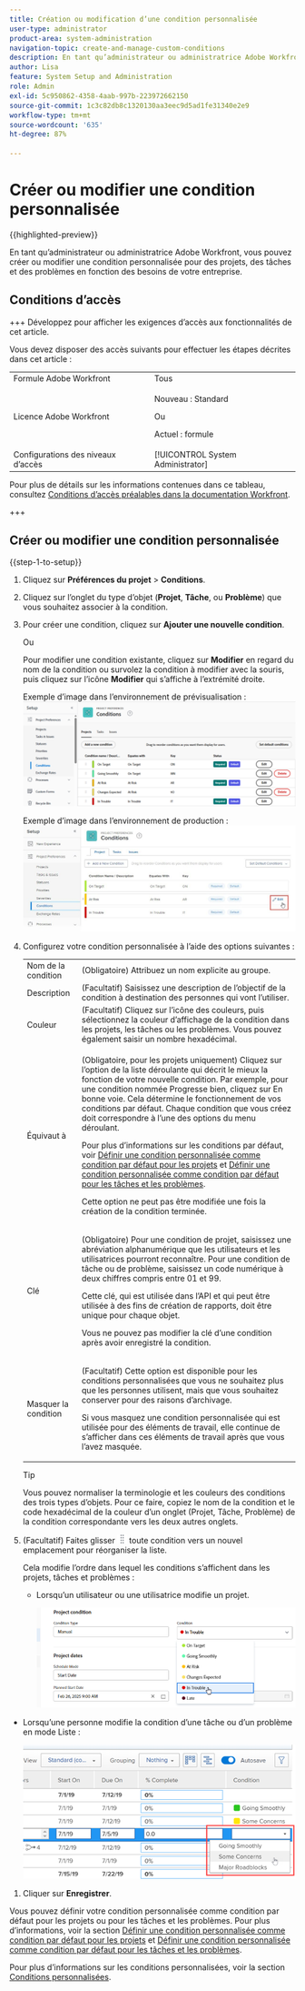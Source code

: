 ```yaml
---
title: Création ou modification d’une condition personnalisée
user-type: administrator
product-area: system-administration
navigation-topic: create-and-manage-custom-conditions
description: En tant qu’administrateur ou administratrice Adobe Workfront, vous pouvez créer ou modifier une condition personnalisée pour des projets, des tâches et des problèmes en fonction des besoins de votre entreprise.
author: Lisa
feature: System Setup and Administration
role: Admin
exl-id: 5c950862-4358-4aab-997b-223972662150
source-git-commit: 1c3c82db8c1320130aa3eec9d5ad1fe31340e2e9
workflow-type: tm+mt
source-wordcount: '635'
ht-degree: 87%

---
```


# Créer ou modifier une condition personnalisée

{{highlighted-preview}}

En tant qu’administrateur ou administratrice Adobe Workfront, vous pouvez créer ou modifier une condition personnalisée pour des projets, des tâches et des problèmes en fonction des besoins de votre entreprise.

## Conditions d’accès

+++ Développez pour afficher les exigences d’accès aux fonctionnalités de cet article.

Vous devez disposer des accès suivants pour effectuer les étapes décrites dans cet article :

<table style="table-layout:auto"> 
 <col> 
 <col> 
 <tbody> 
  <tr> 
   <td role="rowheader">Formule Adobe Workfront</td> 
   <td>Tous</td> 
  </tr> 
  <tr> 
  <tr> 
   <td role="rowheader">Licence Adobe Workfront</td> 
   <td><p>Nouveau : Standard</p>
       <p>Ou</p>
       <p>Actuel : formule</p></td>
  </tr> 
  </tr> 
  <tr> 
   <td role="rowheader">Configurations des niveaux d’accès</td> 
   <td>[!UICONTROL System Administrator]</td>
  </tr> 
 </tbody> 
</table>

Pour plus de détails sur les informations contenues dans ce tableau, consultez [Conditions d’accès préalables dans la documentation Workfront](/help/quicksilver/administration-and-setup/add-users/access-levels-and-object-permissions/access-level-requirements-in-documentation.md).

+++

## Créer ou modifier une condition personnalisée

{{step-1-to-setup}}

1. Cliquez sur **Préférences du projet** > **Conditions**.

1. Cliquez sur l’onglet du type d’objet (**Projet**, **Tâche**, ou **Problème**) que vous souhaitez associer à la condition.

1. Pour créer une condition, cliquez sur **Ajouter une nouvelle condition**.

   Ou

   Pour modifier une condition existante, cliquez sur <span class="preview">**Modifier** en regard du nom de la condition</span> ou survolez la condition à modifier avec la souris, puis cliquez sur l’icône **Modifier** qui s’affiche à l’extrémité droite.

   <span class="preview">Exemple d’image dans l’environnement de prévisualisation :</span>
   ![Modifier la condition personnalisée](assets/custom-conditions-0825.png)

   Exemple d’image dans l’environnement de production :
   ![Condition personnalisée](assets/custom-condition-edit-nwe.jpg)

1. Configurez votre condition personnalisée à l’aide des options suivantes :

   <table style="table-layout:auto"> 
    <col> 
    <col> 
    <tbody> 
     <tr> 
      <td>Nom de la condition</td> 
      <td>(Obligatoire) Attribuez un nom explicite au groupe.</td> 
     </tr> 
     <tr> 
      <td>Description</td> 
      <td>(Facultatif) Saisissez une description de l’objectif de la condition à destination des personnes qui vont l’utiliser.</td> 
     </tr> 
     <tr> 
      <td>Couleur</td> 
      <td>(Facultatif) Cliquez sur l’icône des couleurs, puis sélectionnez la couleur d’affichage de la condition dans les projets, les tâches ou les problèmes. Vous pouvez également saisir un nombre hexadécimal.</td> 
     </tr> 
     <tr> 
      <td>Équivaut à </td> 
      <td><p>(Obligatoire, pour les projets uniquement) Cliquez sur l’option de la liste déroulante qui décrit le mieux la fonction de votre nouvelle condition. Par exemple, pour une condition nommée Progresse bien, cliquez sur En bonne voie. Cela détermine le fonctionnement de vos conditions par défaut. Chaque condition que vous créez doit correspondre à l’une des options du menu déroulant.</p>
      <p>Pour plus d’informations sur les conditions par défaut, voir <a href="../../../administration-and-setup/customize-workfront/create-manage-custom-conditions/set-custom-condition-default-projects.md" class="MCXref xref">Définir une condition personnalisée comme condition par défaut pour les projets</a> et <a href="../../../administration-and-setup/customize-workfront/create-manage-custom-conditions/set-custom-condition-default-tasks-issues.md" class="MCXref xref">Définir une condition personnalisée comme condition par défaut pour les tâches et les problèmes</a>.</p>
      <p>Cette option ne peut pas être modifiée une fois la création de la condition terminée.</p></td> 
     </tr> 
     <tr> 
      <td>Clé</td> 
      <td><p>(Obligatoire) Pour une condition de projet, saisissez une abréviation alphanumérique que les utilisateurs et les utilisatrices pourront reconnaître. Pour une condition de tâche ou de problème, saisissez un code numérique à deux chiffres compris entre 01 et 99. </p>
      <p>Cette clé, qui est utilisée dans l’API et qui peut être utilisée à des fins de création de rapports, doit être unique pour chaque objet.</p>
      <p>Vous ne pouvez pas modifier la clé d’une condition après avoir enregistré la condition. </p></td> 
     </tr> 
     <tr> 
      <td>Masquer la condition</td> 
      <td><p>(Facultatif) Cette option est disponible pour les conditions personnalisées que vous ne souhaitez plus que les personnes utilisent, mais que vous souhaitez conserver pour des raisons d’archivage. </p>
      <p>Si vous masquez une condition personnalisée qui est utilisée pour des éléments de travail, elle continue de s’afficher dans ces éléments de travail après que vous l’avez masquée. </p></td> 
     </tr> 
    </tbody> 
   </table>

   >[!TIP]
   >
   >Vous pouvez normaliser la terminologie et les couleurs des conditions des trois types d’objets. Pour ce faire, copiez le nom de la condition et le code hexadécimal de la couleur d’un onglet (Projet, Tâche, Problème) de la condition correspondante vers les deux autres onglets.

1. (Facultatif) Faites glisser ![icône Déplacer](assets/move-icon---dots.png) toute condition vers un nouvel emplacement pour réorganiser la liste.

   Cela modifie l’ordre dans lequel les conditions s’affichent dans les projets, tâches et problèmes :

   * Lorsqu’un utilisateur ou une utilisatrice modifie un projet.

     ![Modifier la condition lors de la modification du projet](assets/change-condition-edit-project-0825.png)

<!-- 
   * When a user is changing the condition for a task or issue on the Updates tab:

     ![Change condition when updating comment](assets/change-condition-update-comment.png)
-->

* Lorsqu’une personne modifie la condition d’une tâche ou d’un problème en mode Liste :

  ![Modifier la condition dans la liste](assets/change-conditions-list-dropdown-only.png)

1. Cliquer sur **Enregistrer**.

Vous pouvez définir votre condition personnalisée comme condition par défaut pour les projets ou pour les tâches et les problèmes. Pour plus d’informations, voir la section [Définir une condition personnalisée comme condition par défaut pour les projets](../../../administration-and-setup/customize-workfront/create-manage-custom-conditions/set-custom-condition-default-projects.md) et [Définir une condition personnalisée comme condition par défaut pour les tâches et les problèmes](../../../administration-and-setup/customize-workfront/create-manage-custom-conditions/set-custom-condition-default-tasks-issues.md).

Pour plus d’informations sur les conditions personnalisées, voir la section [Conditions personnalisées](../../../administration-and-setup/customize-workfront/create-manage-custom-conditions/custom-conditions.md).
